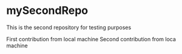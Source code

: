 # mySecondRepo
This is the second repository for testing purposes 

First contribution from local machine
Second contribution from loca machine
